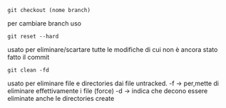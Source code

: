 
```
git checkout (nome branch)
```
per cambiare branch uso



```
git reset --hard
```
usato per eliminare/scartare tutte le modifiche di cui non è ancora stato fatto il commit

```
git clean -fd
```
usato per eliminare file e directories dai file untracked.
-f -> per,mette di eliminare effettivamente i file (force)
-d -> indica che decono essere eliminate anche le directories create
